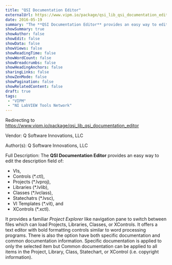 ```yaml
---
title: "QSI Documentation Editor"
externalUrl: https://www.vipm.io/package/qsi_lib_qsi_documentation_editor
date: 2016-05-19
summary: "The **QSI Documentation Editor** provides an easy way to edit the description field of:"
showSummary: true
showAuthor: false
showEdit: false
showData: false
showViews: false
showReadingTime: false
showWordCount: false
showBreadcrumbs: false
showHeadingAnchors: false
sharingLinks: false
showZenMode: false
showPagination: false
showRelatedContent: false
draft: true
tags:
 - "VIPM"
 - "NI LabVIEW Tools Network"
---
```


Redirecting to https://www.vipm.io/package/qsi_lib_qsi_documentation_editor

Vendor: Q Software Innovations, LLC

Author(s): Q Software Innovations, LLC
 
Full Description:
The **QSI Documentation Editor** provides an easy way to edit the description field of:

* VIs, 
* Controls (*.ctl), 
* Projects (*.lvproj), 
* Libraries (*.lvlib), 
* Classes (*.lvclass), 
* Statechatrs (*.lvsc),
* VI Templates (*.vit), and 
* XControls (*.xctl).  

It provides a familiar *Project Explorer* like navigation pane to switch between files which can load Projects, Libraries, Classes, or XControls.  It offers a text editor with bold formatting controls similar to word processing programs. There is also the option have both specific documentation and common documentation information. Specific documentation is applied to only the selected item but Common documentation can be applied to all items in the Project, Library, Class, Statechart,  or XControl (i.e. copyright information).